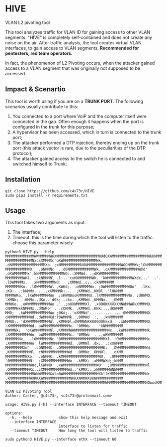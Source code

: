 # HIVE
VLAN L2 pivoting tool

This tool analyzes traffic for VLAN ID for gaining access to other VLAN segments. "HIVE" is completely self-contained and does not create any noise on the air. After traffic analysis, the tool creates virtual VLAN interfaces, to gain access to VLAN segments. **Recommended for pentesters, red team operators.**

In fact, the phenomenon of L2 Pivoting occurs, when the attacker gained access to a VLAN segment that was originally not supposed to be accessed. 

## Impact & Scenartio
This tool is worth using if you are on a **TRUNK PORT**. The following scenarios usually contribute to this:

1) You connected to a port where VoIP and the computer itself were connected in the gap. Often enough it happens when the port is configured in the trunk for this purpose;
2) A hypervisor has been accessed, which in turn is connected to the trunk port;
3) The attacker performed a DTP injection, thereby ending up on the trunk port (this attack vector is rare, due to the peculiarities of the DTP protocol);
4) The attacker gained access to the switch he is connected to and switched himself to Trunk;

## Installation
```
git clone https://github.com/c4s73r/HIVE
sudo pip3 install -r requirements.txt
```
## Usage
This tool takes two arguments as input:

1) The interface;
2) Timeout. this is the time during which the tool will listen to the traffic. choose this parameter wisely

```
python3 HIVE.py --help
MMMMMMMMMMMMMWWMMMMMWKXWMMMMMMMMMMMMMMMMMMWOdOXWMMMMMMMMMMMMMMMMWK0NMMMMMMMMMMMMMMMMMMMMMMMMMMMMMMMMMMMMNNWMMMMMMMMMMMMM
MMMMMMMMMMMMNxcxXMMMXc'oKWMMMMMMMMMMMMMMMWk. .dNMMMMMMMMMMMMMMMXo..;xNMMMMMMMMMX0NMMMMMMMMMMMMMMMWOONMMWx;lONMMMMMMMMMMM
MMMMMMMMMMW0:  .oNMMNc  .;d0NMMMMMMMMMMMWk. .oXMMMMMMMMMMMMMWXd'     ,dXWMMMMMMx';kNMMMMMMMMMMMNO:.:XMMWd. .;dKWMMMMMMMM
MMMMMMMMWKl. .:kNMMMNl .l:..'cxKNMMMMMMWk. 'kWMMMMMMMMMMMWXdc,..'  .'. .l0WMMMMx.  ,xNMMMMMMMNO:.  ;XMMWd..c;..ckNMMMMMM
MMMMMMWKo. .l0WMMMMMWl ,KWKd;. .oNMMMMWx. ;0WMMMMMMMMMMW0o'  .lKx. ;KO:. .:kNMMx. ...,xXMMMNk:...  ;KMMWd.,KW0l'.'lONMMM
MMMMWKo. .lKWMMMMMMMWo  ;xKWN0ooKMMMMNd..lXMMMMMMMMMMMMNo. ;d0WMO. :XMNk;  :KMMx..dKo..'d0k;..:kx. ,KMMWd.,KMMNx.  ;0WMM
MMWKo. .oKWMMMMMMMMMWo .'..;oOXWMMMMXl. ,x000KKXXXXNNWMMWOkXMMMMO. cNMMMNkkNMMMx..dMWKo' . .cONMk. ,KMMWd.,KNk:..,dKWMMM
MM0;  .kWMMMMMMMMMMMWo ;0Kd;..'oXMMNd'..............:0WMMMMMMMMMO. cNMMMMMMMMMWd..dWMMMXd:l0WMMMk. ,0MMWd .:, .;kNMMMMMM
MMNO;. 'dXWMMMMMMMMMWl ,KMMN0l;dNMMWNXKK00OOkkxd,  .xWMMMMMMMMMMO. :XMMMMMMMMMWd. oWMMMMMWWMMMMMx. '0MMWo    'kNMMMMMMMM
MMMMNk;  'oKWMMMMMMMNl ,KMMMMWWWMMMMMMMMMMMMMMNx. .kWMMMMMMMMMMMk. :XMMMMMMMMMWo  oWMMMMMMMMMMMMx. '0MMWo  . .,oKWMMMMMM
MMMMMMNx,  .l0WMMMMMNc '0MMMMMMMMMMMMMMMMMMMMXl. 'OWMMMMMMMMMMMMx. ;XMMMMMMMMMWo  lWMMMMMMMMMMMWd. .OMMNl .dx;. .:xXWMMM
MMMMMMMMXd'  .cONMMMX: .OMMMMMMMMMMMMMMMMMMMK:  ,OWMMMMMMMMMMMMWd. ,KMMMMMMMMMNl  cNMMMMMMMMMMMWd  .OMMNc .OMNOl.  .oXMM
MMMMMMMMMWXo.  .oNMMK; .kMMMMMMMMMMMMMMMMMWO,  ,0MMMMMMMMMMMMMMWo  '0MMMMMMMMMN:  :XMMMMMMMMMMMWo  .kMMX: .xMMMWXd;;kNMM
MMMMMMMMMMMW0c,lKWMM0' .xWMMMMMMMMMMMMMMMWO'  ;0MMMMMMMMMMMMMMMNl  .OMMMMMMMMMXc..cXMMMMMMMMMMMWd..'kMMX:..xWMMMMMWNWMMM
MMMMMMMMMMMMMWNWMMMMXxlo0WMMMMMMMMMMMMMMMMXkllKMMMMMMMMMMMMMMMMNc  .kMMMMMMMMMWXKKXWMMMMMMMMMMMMNKKXNMMWX0KNMMMMMMMMMMMM
MMMMMMMMMMMMMMMMMMMMMMMMMMMMMMMMMMMMMMMMMMMMMWMMMMMMMMMMMMMMMMMNOoodKMMMMMMMMMMMMMMMMMMMMMMMMMMMMMMMMMMMMMMMMMMMMMMMMMMM                                                                                                                                                                                               

VLAN L2 Pivoting Tool
Author: Caster, @c4s73r, <c4s73r@protonmail.com>

usage: HIVE.py [-h] --interface INTERFACE --timeout TIMEOUT

options:
  -h, --help            show this help message and exit
  --interface INTERFACE
                        Interface to listen for traffic
  --timeout TIMEOUT     How long the tool will listen to traffic
  ```
```
sudo python3 HIVE.py --interface ethX --timeout 60
```
